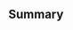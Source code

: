 <div id="title">

## Summary
</div>

<div id="body">

<include src="recap/container-inParent-asPanel.md" boilerplate />

</div>